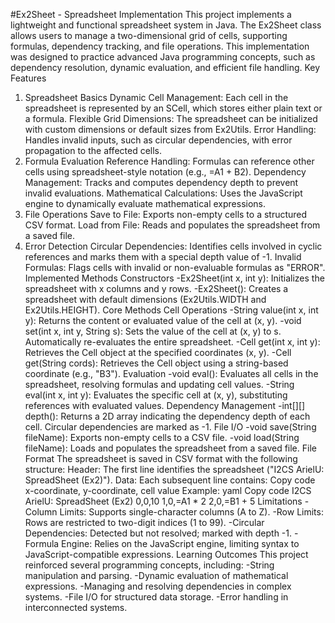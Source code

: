 #Ex2Sheet - Spreadsheet Implementation
This project implements a lightweight and functional spreadsheet system in Java. The Ex2Sheet class allows users to manage a two-dimensional grid of cells, supporting formulas, dependency tracking, and file operations. This implementation was designed to practice advanced Java programming concepts, such as dependency resolution, dynamic evaluation, and efficient file handling.
Key Features
1.	Spreadsheet Basics
Dynamic Cell Management: Each cell in the spreadsheet is represented by an SCell, which stores either plain text or a formula.
Flexible Grid Dimensions: The spreadsheet can be initialized with custom dimensions or default sizes from Ex2Utils.
Error Handling: Handles invalid inputs, such as circular dependencies, with error propagation to the affected cells.
2.	Formula Evaluation
Reference Handling: Formulas can reference other cells using spreadsheet-style notation (e.g., =A1 + B2).
Dependency Management: Tracks and computes dependency depth to prevent invalid evaluations.
Mathematical Calculations: Uses the JavaScript engine to dynamically evaluate mathematical expressions.
3.	File Operations
Save to File: Exports non-empty cells to a structured CSV format.
Load from File: Reads and populates the spreadsheet from a saved file.
4.	Error Detection
Circular Dependencies: Identifies cells involved in cyclic references and marks them with a special depth value of -1.
Invalid Formulas: Flags cells with invalid or non-evaluable formulas as "ERROR".
Implemented Methods
Constructors
-Ex2Sheet(int x, int y): Initializes the spreadsheet with x columns and y rows.
-Ex2Sheet(): Creates a spreadsheet with default dimensions (Ex2Utils.WIDTH and Ex2Utils.HEIGHT).
Core Methods
Cell Operations
-String value(int x, int y): Returns the content or evaluated value of the cell at (x, y).
-void set(int x, int y, String s): Sets the value of the cell at (x, y) to s. Automatically re-evaluates the entire spreadsheet.
-Cell get(int x, int y): Retrieves the Cell object at the specified coordinates (x, y).
-Cell get(String cords): Retrieves the Cell object using a string-based coordinate (e.g., "B3").
Evaluation
-void eval(): Evaluates all cells in the spreadsheet, resolving formulas and updating cell values.
-String eval(int x, int y): Evaluates the specific cell at (x, y), substituting references with evaluated values.
Dependency Management
-int[][] depth(): Returns a 2D array indicating the dependency depth of each cell. Circular dependencies are marked as -1.
File I/O
-void save(String fileName): Exports non-empty cells to a CSV file.
-void load(String fileName): Loads and populates the spreadsheet from a saved file.
File Format
The spreadsheet is saved in CSV format with the following structure:
Header: The first line identifies the spreadsheet ("I2CS ArielU: SpreadSheet (Ex2)").
Data: Each subsequent line contains:
Copy code
x-coordinate, y-coordinate, cell value
Example:
yaml
Copy code
I2CS ArielU: SpreadSheet (Ex2)
0,0,10
1,0,=A1 * 2
2,0,=B1 + 5
Limitations
-Column Limits: Supports single-character columns (A to Z).
-Row Limits: Rows are restricted to two-digit indices (1 to 99).
-Circular Dependencies: Detected but not resolved; marked with depth -1.
-Formula Engine: Relies on the JavaScript engine, limiting syntax to JavaScript-compatible expressions.
Learning Outcomes
This project reinforced several programming concepts, including:
-String manipulation and parsing.
-Dynamic evaluation of mathematical expressions.
-Managing and resolving dependencies in complex systems.
-File I/O for structured data storage.
-Error handling in interconnected systems.

